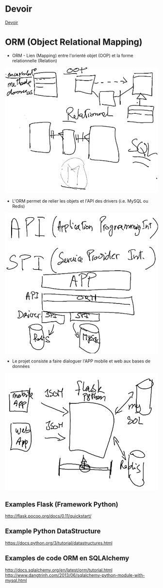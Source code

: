 # Devoir

[Devoir](DEVOIR.md)

# ORM (Object Relational Mapping)

* ORM - Lien (Mapping) entre l'orienté objet (OOP) et la forme relationnelle (Relation) 

![alt tag](https://github.com/CollegeBoreal/INF1006-16A/blob/master/6.ORM/ORM.png)

* L'ORM permet de relier les objets et l'API des drivers (i.e. MySQL ou Redis) 

![alt tag](https://github.com/CollegeBoreal/INF1006-16A/blob/master/6.ORM/api_spi.png)


* Le projet consiste a faire dialoguer l'APP mobile et web aux bases de données

![alt tag](https://github.com/CollegeBoreal/INF1006-16A/blob/master/6.ORM/projet.png)

## Examples Flask (Framework Python)
http://flask.pocoo.org/docs/0.11/quickstart/

## Example Python DataStructure
https://docs.python.org/3/tutorial/datastructures.html

## Examples de code ORM en SQLAlchemy  
http://docs.sqlalchemy.org/en/latest/orm/tutorial.html  
http://www.dangtrinh.com/2013/06/sqlalchemy-python-module-with-mysql.html  
